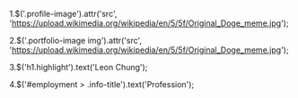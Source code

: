 1.$('.profile-image').attr('src', 'https://upload.wikimedia.org/wikipedia/en/5/5f/Original_Doge_meme.jpg');

2.$('.portfolio-image img').attr('src', 'https://upload.wikimedia.org/wikipedia/en/5/5f/Original_Doge_meme.jpg');

3.$('h1.highlight').text('Leon Chung');

4.$('#employment > .info-title').text('Profession');
